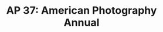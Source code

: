 ---
attached_collection: collections/the-new-york-times.md
attached_link: 
blog_block_cover: https://d1sf55qlb7p6hz.cloudfront.net/rieser-ap_book2021-1.jpg
blog_header: 
caption: "The New York Times: Auctioning Off a Dead Mall"
content: >-
  I am honored to share that [**_Auctioning Off a Dead
  Mall_**](https://jesserieser.com/collections/nytimes-metrocenter) for _The New
  York Times_ has been named one of the year’s best by the [**_American
  Photography 37 Photo
  Annual_**](https://www.ai-ap.com/slideshow/AP/37/jesse-rieser/1) for
  editorial photography.


  How will the pandemic accelerate the retail apocalypse? When a mall closes,
  where does all of it’s stuff go? I set out to answer these questions at the
  recently shuttered Metrocenter mall in Phoenix, AZ.


  Congratulations to all the winners and thank you to this year’s judges:  

  Arem Duplessis, Jury Chair, Group Creative Director, Apple Inc.  

  Brian Bantog, Art Director, Nike  

  Stella Blackmon, Photo Editor, _New York Magazine_  

  Jane Clark, Photography Director, _AARP Media_  

  Vida Cornelious, Executive Creative Director, T Brand Studio/_New York
  Times_  

  Leslie dela Vega, Director of Visuals, OZY MEDIA  

  Natalia Jiménez, Picture Editor, _The Washington Post_  

  Gianmaria Schonlieb, Creative Director, Lyft  

  Philip Brian Tabuas, Photo Editor, _Bloomberg News_  

  Ronda Thompson, Web Design Consultant, Bed Bath & Beyond
date: 
news_category:
  - awards
theme_color: "#FFCC8E"
title: "AP 37: American Photography Annual"
seo:
  meta_description: 
  meta_title: 
post_blocks:
  - _bookshop_name: posts/media-row-start
    row_alignment: between
  - _bookshop_name: posts/media-element-static
    caption: 
    image: https://d1sf55qlb7p6hz.cloudfront.net/nyt-ap_blog-3.jpg
    width: '33'
  - _bookshop_name: posts/media-element-static
    caption: 
    image: https://d1sf55qlb7p6hz.cloudfront.net/nyt-ap_blog-4.jpg
    width: '33'
  - _bookshop_name: posts/media-element-static
    caption: 
    image: https://d1sf55qlb7p6hz.cloudfront.net/nyt-ap_blog-24.jpg
    width: '33'
  - _bookshop_name: posts/media-row-static
  - _bookshop_name: posts/media-element-static
    caption: 
    image: https://d1sf55qlb7p6hz.cloudfront.net/nyt-ap_blog-6.jpg
    width: '50'
  - _bookshop_name: posts/media-element-static
    caption: 
    image: https://d1sf55qlb7p6hz.cloudfront.net/nyt-ap_blog-7.jpg
    width: '50'
  - _bookshop_name: posts/media-row-static
  - _bookshop_name: posts/media-element-static
    caption: 
    image: https://d1sf55qlb7p6hz.cloudfront.net/nyt-ap_blog-9.jpg
    width: '50'
  - _bookshop_name: posts/media-element-static
    caption: 
    image: https://d1sf55qlb7p6hz.cloudfront.net/nyt-ap_blog-10.jpg
    width: '50'
  - _bookshop_name: posts/media-row-static
  - _bookshop_name: posts/media-element-static
    caption: 
    image: https://d1sf55qlb7p6hz.cloudfront.net/nyt-ap_blog-14.jpg
    width: '33'
  - _bookshop_name: posts/media-element-static
    caption: 
    image: https://d1sf55qlb7p6hz.cloudfront.net/nyt-ap_blog-16.jpg
    width: '66'
  - _bookshop_name: posts/media-row-static
  - _bookshop_name: posts/media-element-static
    caption: 
    image: https://d1sf55qlb7p6hz.cloudfront.net/nyt-ap_blog-17.jpg
    width: '66'
  - _bookshop_name: posts/media-element-static
    caption: 
    image: https://d1sf55qlb7p6hz.cloudfront.net/nyt-ap_blog-18.jpg
    width: '33'
  - _bookshop_name: posts/media-row-static
  - _bookshop_name: posts/media-element-static
    caption: 
    image: https://d1sf55qlb7p6hz.cloudfront.net/nyt-ap_blog-21.jpg
    width: '50'
  - _bookshop_name: posts/media-element-static
    caption: 
    image: https://d1sf55qlb7p6hz.cloudfront.net/nyt-ap_blog-22.jpg
    width: '50'
  - _bookshop_name: posts/media-row-static
  - _bookshop_name: posts/media-element-static
    caption: 
    image: https://d1sf55qlb7p6hz.cloudfront.net/nyt-ap_blog-25.jpg
    width: '100'
  - _bookshop_name: posts/media-row-end
blog_slider:
  - _bookshop_name: posts/media-element-url
    image: https://d1sf55qlb7p6hz.cloudfront.net/rieser-ap_book2021-3.jpg
  - _bookshop_name: posts/media-element-url
    image: https://d1sf55qlb7p6hz.cloudfront.net/rieser-ap_book2021-4.jpg
  - _bookshop_name: posts/media-element-url
    image: https://d1sf55qlb7p6hz.cloudfront.net/rieser-ap_book2021-2.jpg
  - _bookshop_name: posts/media-element-url
    image: https://d1sf55qlb7p6hz.cloudfront.net/rieser-ap_book2021-5.jpg
  - _bookshop_name: posts/media-element-url
    image: https://d1sf55qlb7p6hz.cloudfront.net/nyt-ap_blog-2.jpg
  - _bookshop_name: posts/media-element-url
    image: https://d1sf55qlb7p6hz.cloudfront.net/nyt-ap_blog-1.jpg
---